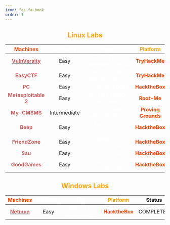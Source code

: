 ```yaml
---
icon: fas fa-book
order: 1
---
```







<h2 align="center" style="color: orange;">Linux Labs</h2>

| <span style="color: orangered;">Machines</span> | <span style="color: white;">Difficulty</span> |                                                <span style="color: white;">Tags</span>                  | <span style="color: orange;"> Platform</span>                            | Status | 
|:-------------:|:----------:|:--------------------------------------------------------------------------------------------------:|:---------:|:---------:|
| [<strong style="color: indianred;">VulnVersity</strong>](https://github.com/nenandjabhata/CTFs-Journey/)        |    Easy    |                 <span style="color: white;">ssh, DirEnum, Systemctl(PrivEsc)</span>                                                            | <strong style="color: orangered;">TryHackMe</strong> |    COMPLETED     |
| <strong style="color: indianred;">EasyCTF</strong>        |    Easy    |                <span style="color: white;">DirEnum, CMS Made Simple, ssh</span>                                                           | <strong style="color: orangered;">TryHackMe</strong> |    COMPLETED     |
|   <strong style="color: indianred;">PC</strong>       |    Easy    |                   <span style="color: white;">grpcui, go, 50051</span>                                                          | <strong style="color: orangered;">HacktheBox</strong> |    COMPLETED    |
|  <strong style="color: indianred;">Metasploitable 2</strong>          |    Easy    |    <span style="color: white;">FTP, SSH, MySQL, revshells</span>                                                                    | <strong style="color: orangered;">Root-Me</strong>    |    En Cours...    |
|  <strong style="color: indianred;">My-CMSMS</strong>          |    Intermediate    |    <span style="color: white;">mySQL, CMS, python(PrivEsc) </span>                                                                    | <strong style="color: orangered;">Proving Grounds</strong>    |    COMPLETED     |
|  <strong style="color: indianred;">Beep</strong>          |    Easy    |    <span style="color: white;">Elastix, LFI, sudo(PrivEsc) </span>                                                                    | <strong style="color: orangered;">HacktheBox</strong>    |    COMPLETED    |
|  <strong style="color: indianred;">FriendZone</strong>          |    Easy    |    <span style="color: white;">Samba, RFI, Cron(PrivEsc) </span>                                                                    | <strong style="color: orangered;">HacktheBox</strong>    |    COMPLETED     |
|  <strong style="color: indianred;">Sau</strong>          |    Easy    |    <span style="color: white;">SSRF, CVE, Sudo </span>                                                                    | <strong style="color: orangered;">HacktheBox</strong>    |    COMPLETED     |
|  <strong style="color: indianred;">GoodGames</strong>          |    Easy    |    <span style="color: white;">SQLi, SSTI, Pivot,Docker </span>                                                                    | <strong style="color: orangered;">HacktheBox</strong>    |    COMPLETED     | 



<h2 align="center" style="color: orange;">Windows Labs</h2>

| <span style="color: orangered;">Machines</span> | <span style="color: white;">Difficulty</span> |                                                <span style="color: white;">Tags</span>                  | <span style="color: orange;"> Platform</span>                            | Status | 
|:-------------:|:----------:|:--------------------------------------------------------------------------------------------------:|:---------:|:---------:|
| [<strong style="color: indianred;">Netmon</strong>](https://0xabdoulaye.github.io/posts/netmon/)        |    Easy    |                 <span style="color: white;">PRTG, FTP, Shell(PrivEsc)</span>                                                            | <strong style="color: orangered;">HacktheBox</strong> |    COMPLETED     |



